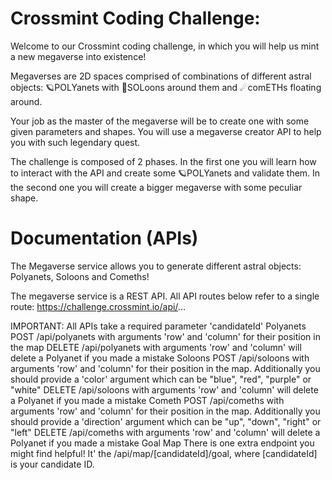 # Crossmint Coding Challenge:

Welcome to our Crossmint coding challenge, in which you will help us mint a new megaverse into existence!

Megaverses are 2D spaces comprised of combinations of different astral objects: 🪐POLYanets with 🌙SOLoons around them and ☄comETHs floating around.

Your job as the master of the megaverse will be to create one with some given parameters and shapes. You will use a megaverse creator API to help you with such legendary quest.

The challenge is composed of 2 phases. In the first one you will learn how to interact with the API and create some 🪐POLYanets and validate them. In the second one you will create a bigger megaverse with some peculiar shape.

# Documentation (APIs)

The Megaverse service allows you to generate different astral objects: Polyanets, Soloons and Comeths!

The megaverse service is a REST API. All API routes below refer to a single route: https://challenge.crossmint.io/api/...

IMPORTANT: All APIs take a required parameter 'candidateId'
Polyanets
POST /api/polyanets with arguments 'row' and 'column' for their position in the map
DELETE /api/polyanets with arguments 'row' and 'column' will delete a Polyanet if you made a mistake
Soloons
POST /api/soloons with arguments 'row' and 'column' for their position in the map.
Additionally you should provide a 'color' argument which can be "blue", "red", "purple" or "white"
DELETE /api/soloons with arguments 'row' and 'column' will delete a Polyanet if you made a mistake
Cometh
POST /api/comeths with arguments 'row' and 'column' for their position in the map.
Additionally you should provide a 'direction' argument which can be "up", "down", "right" or "left"
DELETE /api/comeths with arguments 'row' and 'column' will delete a Polyanet if you made a mistake
Goal Map
There is one extra endpoint you might find helpful! It' the /api/map/[candidateId]/goal, where [candidateId] is your candidate ID.
